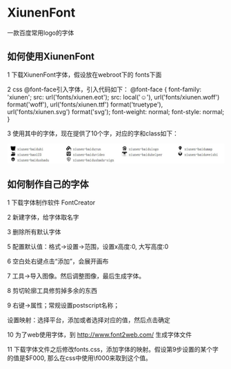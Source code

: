 XiunenFont
==========

一款百度常用logo的字体

如何使用XiunenFont
------------------------------
1 下载XiunenFont字体，假设放在webroot下的 fonts下面

2 css @font-face引入字体，引入代码如下：
		@font-face {
			font-family: 'xiunen';
			src: url('fonts/xiunen.eot');
			src: local('☺'), url('fonts/xiunen.woff') format('woff'), url('fonts/xiunen.ttf') format('truetype'), url('fonts/xiunen.svg') format('svg');
			font-weight: normal;
			font-style: normal;
		}

3 使用其中的字体，现在提供了10个字，对应的字和class如下：

![github](https://github.com/xiunen/XiunenFont/blob/master/icon.jpg "icons")  

如何制作自己的字体
-----------------------------
1 下载字体制作软件 FontCreator

2 新建字体，给字体取名字

3 删除所有默认字体

5 配置默认值：格式->设置->范围，设置x高度:0, 大写高度:0

6 空白处右键点击“添加”，会展开画布

7 工具->导入图像。然后调整图像，最后生成字体。

8 剪切轮廓工具修剪掉多余的东西

9 右键->属性；常规设置postscript名称；

设置映射：选择平台，添加或者选择对应的值，然后点击确定

10 为了web使用字体，到 http://www.font2web.com/ 生成字体文件

11 下载字体文件之后修改fonts.css，添加字体的映射。假设第9步设置的某个字的值是$F000, 那么在css中使用\f000来取到这个值。
